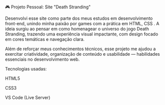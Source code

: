 🎮 Projeto Pessoal: Site "Death Stranding"



Desenvolvi esse site como parte dos meus estudos em desenvolvimento front-end, unindo minha paixão por games com a prática em HTML, CSS . A ideia surgiu ao pensar em como homenagear o universo do jogo Death Stranding, trazendo uma experiência visual impactante, com design focado em cores temáticas e navegação clara.



Além de reforçar meus conhecimentos técnicos, esse projeto me ajudou a exercitar criatividade, organização de conteúdo e usabilidade — habilidades essenciais no desenvolvimento web.



 Tecnologias usadas:



HTML5



CSS3



VS Code (Live Server)

